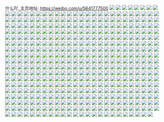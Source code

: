 什么吖_主页地址: https://weibo.com/u/5641777500 
![](https://wx4.sinaimg.cn/mw2000/0069Ok3ily1h8z5cxwek9j31ds0n01kx.jpg) 
![](https://wx4.sinaimg.cn/mw2000/0069Ok3ily1h8z5crx2wyj31ds0n0x0j.jpg) 
![](https://wx4.sinaimg.cn/mw2000/0069Ok3ily1h8yuv1h7jrj3280280b2b.jpg) 
![](https://wx4.sinaimg.cn/mw2000/0069Ok3ily1h83y2ni5r5j30u00u0q7b.jpg) 
![](https://wx4.sinaimg.cn/mw2000/0069Ok3ily1h83y2mzafmj30u00u0tcx.jpg) 
![](https://wx4.sinaimg.cn/mw2000/0069Ok3ily1h82rvoiyw8j31ls2eonpd.jpg) 
![](https://wx4.sinaimg.cn/mw2000/0069Ok3ily1h82rvp1ei3j323u35s1kx.jpg) 
![](https://wx4.sinaimg.cn/mw2000/0069Ok3ily1h82rvq86rqj32c0340b2c.jpg) 
![](https://wx4.sinaimg.cn/mw2000/0069Ok3ily1h82rvt1czej32c0340kjr.jpg) 
![](https://wx4.sinaimg.cn/mw2000/0069Ok3ily1h82rvw7bgyj32c0340u12.jpg) 
![](https://wx4.sinaimg.cn/mw2000/0069Ok3ily1h6zce09ggmj32c0340x6q.jpg) 
![](https://wx4.sinaimg.cn/mw2000/0069Ok3ily1h6zcdy2ij1j32c03407wi.jpg) 
![](https://wx4.sinaimg.cn/mw2000/0069Ok3ily1h6zcds9z36j32c034p4qu.jpg) 
![](https://wx4.sinaimg.cn/mw2000/0069Ok3ily1h6zcdvx9fzj32c0340x6r.jpg) 
![](https://wx4.sinaimg.cn/mw2000/0069Ok3ily1h6zcdcx5h0j32c0340b2a.jpg) 
![](https://wx4.sinaimg.cn/mw2000/0069Ok3ily1h6zcdbgz56j324d2tujwc.jpg) 
![](https://wx4.sinaimg.cn/mw2000/0069Ok3ily1h5kke4j5pkj30dw0dwwf4.jpg) 
![](https://wx4.sinaimg.cn/mw2000/0069Ok3ily1h5gwopbod7j30u0140ade.jpg) 
![](https://wx4.sinaimg.cn/mw2000/0069Ok3ily1h5gwoq69d8j30u014042k.jpg) 
![](https://wx4.sinaimg.cn/mw2000/0069Ok3ily1h5gworl3g3j30u013zk12.jpg) 
![](https://wx4.sinaimg.cn/mw2000/0069Ok3ily1h5gwooqxorj30u0140ajh.jpg) 
![](https://wx4.sinaimg.cn/mw2000/0069Ok3ily1h5fqxq66wkj30u013qn8h.jpg) 
![](https://wx4.sinaimg.cn/mw2000/0069Ok3ily1h5cipfi3wqj33401hvb29.jpg) 
![](https://wx4.sinaimg.cn/mw2000/0069Ok3ily1h5cipftaj0j33401huqoi.jpg) 
![](https://wx4.sinaimg.cn/mw2000/0069Ok3ily1h5cipf0z4lj33401hvki4.jpg) 
![](https://wx4.sinaimg.cn/mw2000/0069Ok3ily1h5cipgfk38j33401hv1kx.jpg) 
![](https://wx4.sinaimg.cn/mw2000/0069Ok3ily1h5bfoacpcmj30sg3r4qt8.jpg) 
![](https://wx4.sinaimg.cn/mw2000/0069Ok3ily1h5bfntczq8j30q935se6b.jpg) 
![](https://wx4.sinaimg.cn/mw2000/0069Ok3ily1h5bfnyqekzj30sg32t7ui.jpg) 
![](https://wx4.sinaimg.cn/mw2000/0069Ok3ily1h5bfowxv9uj30sg35saza.jpg) 
![](https://wx4.sinaimg.cn/mw2000/0069Ok3ily1h5bfoxynrkj30sg35s7wh.jpg) 
![](https://wx4.sinaimg.cn/mw2000/0069Ok3ily1h5bfnn2ragj30sg35sb29.jpg) 
![](https://wx4.sinaimg.cn/mw2000/0069Ok3ily1h5bfoh062wj30sg35s1kx.jpg) 
![](https://wx4.sinaimg.cn/mw2000/0069Ok3ily1h5bfsn2f4oj30n01dsq4k.jpg) 
![](https://wx4.sinaimg.cn/mw2000/0069Ok3ily1h5bfw5kj6fj30n01dsmyp.jpg) 
![](https://wx4.sinaimg.cn/mw2000/0069Ok3ily1h55kwjep3mj31sc2ds7wi.jpg) 
![](https://wx4.sinaimg.cn/mw2000/0069Ok3ily1h55kwg1lfej31sc2ds7wi.jpg) 
![](https://wx4.sinaimg.cn/mw2000/0069Ok3ily1h55kwhvpx4j31sc2ds4qq.jpg) 
![](https://wx4.sinaimg.cn/mw2000/0069Ok3ily1h4tx8e007xj30u014047p.jpg) 
![](https://wx4.sinaimg.cn/mw2000/0069Ok3ily1h4tx8edf9uj30u0140aid.jpg) 
![](https://wx4.sinaimg.cn/mw2000/0069Ok3ily1h4lcamcgmaj31o0281kjl.jpg) 
![](https://wx4.sinaimg.cn/mw2000/0069Ok3ily1h4h5c1vo0mj31400u04e1.jpg) 
![](https://wx4.sinaimg.cn/mw2000/0069Ok3ily1h4h5c28kq3j31400u0jwh.jpg) 
![](https://wx4.sinaimg.cn/mw2000/0069Ok3ily1h4dth3gq6vj316o1kw4qp.jpg) 
![](https://wx4.sinaimg.cn/mw2000/0069Ok3ily1h3xlojwzpnj31jv22iqv5.jpg) 
![](https://wx4.sinaimg.cn/mw2000/0069Ok3ily1h3xlols9y8j31o0280kjl.jpg) 
![](https://wx4.sinaimg.cn/mw2000/0069Ok3ily1h3xlon5yjrj31o0280hdt.jpg) 
![](https://wx4.sinaimg.cn/mw2000/0069Ok3ily1h3oa9atrjpj3340340b2a.jpg) 
![](https://wx4.sinaimg.cn/mw2000/0069Ok3ily1h3jppror0bj30zb0qhqh7.jpg) 
![](https://wx4.sinaimg.cn/mw2000/0069Ok3ily1h3jppov566j327d1njhdt.jpg) 
![](https://wx4.sinaimg.cn/mw2000/0069Ok3ily1h3jppshpjrj318w0u0aqw.jpg) 
![](https://wx4.sinaimg.cn/mw2000/0069Ok3ily1h3jptpg8twj31o02801ky.jpg) 
![](https://wx4.sinaimg.cn/mw2000/0069Ok3ily1h3jpppkrhoj30u013z7ks.jpg) 
![](https://wx4.sinaimg.cn/mw2000/0069Ok3ily1h3jppr202uj30xn18v1bf.jpg) 
![](https://wx4.sinaimg.cn/mw2000/0069Ok3ily1h3jppsu6q4j30u00u0agf.jpg) 
![](https://wx4.sinaimg.cn/mw2000/0069Ok3ily1h3jpptj666j31ss1clkis.jpg) 
![](https://wx4.sinaimg.cn/mw2000/0069Ok3ily1h3h2lnthz1j316o1kwnge.jpg) 
![](https://wx4.sinaimg.cn/mw2000/0069Ok3ily1h3h2lmpu3aj31o02807wh.jpg) 
![](https://wx4.sinaimg.cn/mw2000/0069Ok3ily1h3evfujvyoj32mc1yq4qq.jpg) 
![](https://wx4.sinaimg.cn/mw2000/0069Ok3ily1h3e2ol9keyj30sg1n9nod.jpg) 
![](https://wx4.sinaimg.cn/mw2000/0069Ok3ily1h3evfoduxtj32c03401kz.jpg) 
![](https://wx4.sinaimg.cn/mw2000/0069Ok3ily1h3e2okf0fij30sg23ub29.jpg) 
![](https://wx4.sinaimg.cn/mw2000/0069Ok3ily1h3evfm1vsuj32dc35shdu.jpg) 
![](https://wx4.sinaimg.cn/mw2000/0069Ok3ily1h3evft2dduj32a431hqv7.jpg) 
![](https://wx4.sinaimg.cn/mw2000/0069Ok3ily1h3evfp8y6ij329h1p3b2a.jpg) 
![](https://wx4.sinaimg.cn/mw2000/0069Ok3ily1h3ct4hpq6tj31sg2dsx6p.jpg) 
![](https://wx4.sinaimg.cn/mw2000/0069Ok3ily1h3ct4f80n2j31sg2ds7wi.jpg) 
![](https://wx4.sinaimg.cn/mw2000/0069Ok3ily1h3ct4ijnxgj32ds1sghdt.jpg) 
![](https://wx4.sinaimg.cn/mw2000/0069Ok3ily1h2xsposl2hj30mz0uowow.jpg) 
![](https://wx4.sinaimg.cn/mw2000/0069Ok3ily1h2szykfmdsj32c02c0x6q.jpg) 
![](https://wx4.sinaimg.cn/mw2000/0069Ok3ily1h2kueo3lz8j31ev1ev7wh.jpg) 
![](https://wx4.sinaimg.cn/mw2000/0069Ok3ily1h2kuej1xd5j327h27h7wj.jpg) 
![](https://wx4.sinaimg.cn/mw2000/0069Ok3ily1h2kuem5gknj32801o0kjl.jpg) 
![](https://wx4.sinaimg.cn/mw2000/0069Ok3ily1h2in4pjg2rj30n00fs40v.jpg) 
![](https://wx4.sinaimg.cn/mw2000/0069Ok3ily1h29entjo2vj32c02c0hdu.jpg) 
![](https://wx4.sinaimg.cn/mw2000/0069Ok3ily1h29enz5lm8j32c02c0hdu.jpg) 
![](https://wx4.sinaimg.cn/mw2000/0069Ok3ily1h29endnn0lj32c02c0x6p.jpg) 
![](https://wx4.sinaimg.cn/mw2000/0069Ok3ily1h29enh08phj32c02c0e82.jpg) 
![](https://wx4.sinaimg.cn/mw2000/0069Ok3ily1h29enjyjgzj31qz2bze81.jpg) 
![](https://wx4.sinaimg.cn/mw2000/0069Ok3ily1h29enmdo6nj321c21cu0x.jpg) 
![](https://wx4.sinaimg.cn/mw2000/0069Ok3ily1h29enau9e6j31p229fu0x.jpg) 
![](https://wx4.sinaimg.cn/mw2000/0069Ok3ily1h29eo2qcy7j32c02c0u0y.jpg) 
![](https://wx4.sinaimg.cn/mw2000/0069Ok3ily1h29eo68nylj31z51z5x6q.jpg) 
![](https://wx4.sinaimg.cn/mw2000/0069Ok3ily1h29eo8bhacj31r02bze81.jpg) 
![](https://wx4.sinaimg.cn/mw2000/0069Ok3ily1h29eoeyd71j30u00u07aj.jpg) 
![](https://wx4.sinaimg.cn/mw2000/0069Ok3ily1h23hrmke7dj30u061a1kc.jpg) 
![](https://wx4.sinaimg.cn/mw2000/0069Ok3ily1h23hho3avsj321c1j0kjl.jpg) 
![](https://wx4.sinaimg.cn/mw2000/0069Ok3ily1h23hhs0snxj31o01o07wh.jpg) 
![](https://wx4.sinaimg.cn/mw2000/0069Ok3ily1h23hhlolhaj318t0lxdsz.jpg) 
![](https://wx4.sinaimg.cn/mw2000/0069Ok3ily1h23hk4h6z8j30fa0mxq5i.jpg) 
![](https://wx4.sinaimg.cn/mw2000/0069Ok3ily1h23hqkueduj324f24fkjl.jpg) 
![](https://wx4.sinaimg.cn/mw2000/0069Ok3ily1h23hhub1sdj30u00u0gwy.jpg) 
![](https://wx4.sinaimg.cn/mw2000/0069Ok3ily1h1z4kftmolj32c02c0x6q.jpg) 
![](https://wx4.sinaimg.cn/mw2000/0069Ok3ily1h1w76gmbduj32c03461l1.jpg) 
![](https://wx4.sinaimg.cn/mw2000/0069Ok3ily1h1w76mk5qpj32c0346hdw.jpg) 
![](https://wx4.sinaimg.cn/mw2000/0069Ok3ily1h1w76vrpd9j32c03464qt.jpg) 
![](https://wx4.sinaimg.cn/mw2000/0069Ok3ily1h1w7792imej322j2rdu11.jpg) 
![](https://wx4.sinaimg.cn/mw2000/0069Ok3ily1h1w771d33sj30zk0zk15m.jpg) 
![](https://wx4.sinaimg.cn/mw2000/0069Ok3ily1h1w77jf0h4j32c1340qvb.jpg) 
![](https://wx4.sinaimg.cn/mw2000/0069Ok3ily1h1w770n8f3j325x2vxkjm.jpg) 
![](https://wx4.sinaimg.cn/mw2000/0069Ok3ily1h1t7mgdk8wj30n00gjwfp.jpg) 
![](https://wx4.sinaimg.cn/mw2000/0069Ok3ily1h1fj4wjlg5j32c0341b2b.jpg) 
![](https://wx4.sinaimg.cn/mw2000/0069Ok3ily1h1fj52bij2j32c03417wj.jpg) 
![](https://wx4.sinaimg.cn/mw2000/0069Ok3ily1h0vmqzu7rkj32c0340qv7.jpg) 
![](https://wx4.sinaimg.cn/mw2000/0069Ok3ily1h0vmqpophmj32c0340npd.jpg) 
![](https://wx4.sinaimg.cn/mw2000/0069Ok3ily1h0tiiyi3g2j31o0280qv5.jpg) 
![](https://wx4.sinaimg.cn/mw2000/0069Ok3ily1h0tiiwpbroj31o0280npd.jpg) 
![](https://wx4.sinaimg.cn/mw2000/0069Ok3ily1h0r0wb9j5rj31o02804qq.jpg) 
![](https://wx4.sinaimg.cn/mw2000/0069Ok3ily1h0r0we1sn4j31o02804qp.jpg) 
![](https://wx4.sinaimg.cn/mw2000/0069Ok3ily1h0r0wcr1z1j32c03404qr.jpg) 
![](https://wx4.sinaimg.cn/mw2000/0069Ok3ily1gzu74az7n1j32c03401ky.jpg) 
![](https://wx4.sinaimg.cn/mw2000/0069Ok3ily1gzu744jejsj31o0280hdt.jpg) 
![](https://wx4.sinaimg.cn/mw2000/0069Ok3ily1gzu73zyjwlj32c03401ky.jpg) 
![](https://wx4.sinaimg.cn/mw2000/0069Ok3ily1gzu7485rbnj32c0340u0y.jpg) 
![](https://wx4.sinaimg.cn/mw2000/0069Ok3ily1gzu74gcyjvj32c0340kjo.jpg) 
![](https://wx4.sinaimg.cn/mw2000/0069Ok3ily1gzu745qsgsj32bz2bzb2a.jpg) 
![](https://wx4.sinaimg.cn/mw2000/0069Ok3ily1gzu749j776j32c03407wi.jpg) 
![](https://wx4.sinaimg.cn/mw2000/0069Ok3ily1gzoywsfb00j30u0140n2p.jpg) 
![](https://wx4.sinaimg.cn/mw2000/0069Ok3ily1gz8nw3wrkoj32c032knpf.jpg) 
![](https://wx4.sinaimg.cn/mw2000/0069Ok3ily1gyx630je0uj31o02804qp.jpg) 
![](https://wx4.sinaimg.cn/mw2000/0069Ok3ily1gyx6318sgvj31o02804qp.jpg) 
![](https://wx4.sinaimg.cn/mw2000/0069Ok3ily1gysjhjx0t4j30sg3y8e83.jpg) 
![](https://wx4.sinaimg.cn/mw2000/0069Ok3ily1gysjhn4uyzj30sg3y8u0y.jpg) 
![](https://wx4.sinaimg.cn/mw2000/0069Ok3ily1gysjhglaz4j30sg4qonpe.jpg) 
![](https://wx4.sinaimg.cn/mw2000/0069Ok3ily1gysjhptyxyj30sg3y8kjm.jpg) 
![](https://wx4.sinaimg.cn/mw2000/0069Ok3ily1gymvt8qhx6j30lc0sgk4t.jpg) 
![](https://wx4.sinaimg.cn/mw2000/0069Ok3ily1gyjcbultuyj30sg1kwtrx.jpg) 
![](https://wx4.sinaimg.cn/mw2000/0069Ok3ily1gyjcc38wfzj30sg2wanpd.jpg) 
![](https://wx4.sinaimg.cn/mw2000/0069Ok3ily1gyjcc1gtuwj30sg2dckjl.jpg) 
![](https://wx4.sinaimg.cn/mw2000/0069Ok3ily1gyjcc481amj317l1m2kjl.jpg) 
![](https://wx4.sinaimg.cn/mw2000/0069Ok3ily1gyjclm74svj30sg2dchdt.jpg) 
![](https://wx4.sinaimg.cn/mw2000/0069Ok3ily1gyjclkp894j30sg3hm4qq.jpg) 
![](https://wx4.sinaimg.cn/mw2000/0069Ok3igy1h17gr0ralej30sg2dctxv.jpg) 
![](https://wx4.sinaimg.cn/mw2000/0069Ok3igy1h17gqzyayuj30sg260nga.jpg) 
![](https://wx4.sinaimg.cn/mw2000/0069Ok3ily1gy3s65z4gsj30u00u00xd.jpg) 
![](https://wx4.sinaimg.cn/mw2000/0069Ok3igy1gy0nget2jzj30sg1dsqr3.jpg) 
![](https://wx4.sinaimg.cn/mw2000/0069Ok3igy1gxo4cii3naj32c02c0kjn.jpg) 
![](https://wx4.sinaimg.cn/mw2000/0069Ok3igy1gxo4d6ss1cj32c02c0hdw.jpg) 
![](https://wx4.sinaimg.cn/mw2000/0069Ok3igy1gxo4dc3ll7j32c02c0kjp.jpg) 
![](https://wx4.sinaimg.cn/mw2000/0069Ok3igy1gxo4q2oklkj32c02c04qr.jpg) 
![](https://wx4.sinaimg.cn/mw2000/0069Ok3igy1gxkccwd9uxj30kb0pxq59.jpg) 
![](https://wx4.sinaimg.cn/mw2000/0069Ok3igy1gxi22ug4dzj31400u044y.jpg) 
![](https://wx4.sinaimg.cn/mw2000/0069Ok3igy1gx7uvt7j7hj31o0280kjm.jpg) 
![](https://wx4.sinaimg.cn/mw2000/0069Ok3igy1gx5k732q6pj30u01407ld.jpg) 
![](https://wx4.sinaimg.cn/mw2000/0069Ok3igy1gx5k77qw0hj30u0140tle.jpg) 
![](https://wx4.sinaimg.cn/mw2000/0069Ok3igy1gx5k73o0zzj30u00u0ane.jpg) 
![](https://wx4.sinaimg.cn/mw2000/0069Ok3igy1gx5k74ou8uj31400u0tps.jpg) 
![](https://wx4.sinaimg.cn/mw2000/0069Ok3igy1gwsj5sstrwj30sg1kvttb.jpg) 
![](https://wx4.sinaimg.cn/mw2000/0069Ok3igy1gwsj5tiefpj30sg16o7f4.jpg) 
![](https://wx4.sinaimg.cn/mw2000/0069Ok3igy1gwsj5pzbs0j30sg35s1kx.jpg) 
![](https://wx4.sinaimg.cn/mw2000/0069Ok3igy1gwsj5v8qmgj30u0140k1f.jpg) 
![](https://wx4.sinaimg.cn/mw2000/0069Ok3igy1gwsj5wr8a5j30sg16nnio.jpg) 
![](https://wx4.sinaimg.cn/mw2000/0069Ok3igy1gwsjkp3721j30sg2dcx6i.jpg) 
![](https://wx4.sinaimg.cn/mw2000/0069Ok3igy1gwsjwa9ij9j30sg2dcwzo.jpg) 
![](https://wx4.sinaimg.cn/mw2000/0069Ok3igy1gwsj5rjelhj30sg1kw4da.jpg) 
![](https://wx4.sinaimg.cn/mw2000/0069Ok3igy1gwdy7yuxyzj30u00u048q.jpg) 
![](https://wx4.sinaimg.cn/mw2000/0069Ok3igy1gw21ephgmtj30u014010u.jpg) 
![](https://wx4.sinaimg.cn/mw2000/0069Ok3igy1gw21erxq5sj30u014013j.jpg) 
![](https://wx4.sinaimg.cn/mw2000/0069Ok3igy1gw21er1v79j30u01407f3.jpg) 
![](https://wx4.sinaimg.cn/mw2000/0069Ok3igy1gw21eqato4j30u0140k23.jpg) 
![](https://wx4.sinaimg.cn/mw2000/0069Ok3igy1gw21espr4cj30u00u0k1o.jpg) 
![](https://wx4.sinaimg.cn/mw2000/0069Ok3igy1gw21ethyzzj30u0140jzs.jpg) 
![](https://wx4.sinaimg.cn/mw2000/0069Ok3igy1gw21eu3k06j30u0140jyb.jpg) 
![](https://wx4.sinaimg.cn/mw2000/0069Ok3igy1gw21ev918nj30u0140gte.jpg) 
![](https://wx4.sinaimg.cn/mw2000/0069Ok3igy1gw21ew16x0j30u0140qdw.jpg) 
![](https://wx4.sinaimg.cn/mw2000/0069Ok3igy1gvzxsjodtcj31400u0153.jpg) 
![](https://wx4.sinaimg.cn/mw2000/0069Ok3igy1gvzxsl6lodj30u0140gux.jpg) 
![](https://wx4.sinaimg.cn/mw2000/0069Ok3igy1gvzxtemiztj31400u07hg.jpg) 
![](https://wx4.sinaimg.cn/mw2000/0069Ok3igy1gvzxtioqhwj31380u0ajn.jpg) 
![](https://wx4.sinaimg.cn/mw2000/0069Ok3igy1gvzxtgckmtj31400u0nb8.jpg) 
![](https://wx4.sinaimg.cn/mw2000/0069Ok3igy1gvzxsizecrj31400u049j.jpg) 
![](https://wx4.sinaimg.cn/mw2000/0069Ok3igy1gvzxthvge4j313e0u047q.jpg) 
![](https://wx4.sinaimg.cn/mw2000/0069Ok3igy1gvzxskgfuzj31400u0wn1.jpg) 
![](https://wx4.sinaimg.cn/mw2000/0069Ok3igy1gvzxth11yej30u0140wkj.jpg) 
![](https://wx4.sinaimg.cn/mw2000/0069Ok3igy1gvzxsna7qjj31400u013w.jpg) 
![](https://wx4.sinaimg.cn/mw2000/0069Ok3igy1gvzxtfencij30u00u0136.jpg) 
![](https://wx4.sinaimg.cn/mw2000/0069Ok3igy1gvbkxmcxhrj60u01haakg02.jpg) 
![](https://wx4.sinaimg.cn/mw2000/0069Ok3igy1gvbkxmtuk4j60u0140do402.jpg) 
![](https://wx4.sinaimg.cn/mw2000/0069Ok3igy1gv5rhwjftgj60n01dsh0f02.jpg) 
![](https://wx4.sinaimg.cn/mw2000/0069Ok3igy1gv5rhtkt87j60n01dsgvx02.jpg) 
![](https://wx4.sinaimg.cn/mw2000/0069Ok3igy1gv3ds9mm2aj60u0140tpc02.jpg) 
![](https://wx4.sinaimg.cn/mw2000/0069Ok3igy1gv3dw6szd6j60u0140wm002.jpg) 
![](https://wx4.sinaimg.cn/mw2000/0069Ok3igy1gv010h7vvgj63402c0kjm02.jpg) 
![](https://wx4.sinaimg.cn/mw2000/0069Ok3igy1gv010j8svsj63402c0b2a02.jpg) 
![](https://wx4.sinaimg.cn/mw2000/0069Ok3igy1gv010kvaqrj63402c0x6p02.jpg) 
![](https://wx4.sinaimg.cn/mw2000/0069Ok3igy1guonp84qycj60u0140wog02.jpg) 
![](https://wx4.sinaimg.cn/mw2000/0069Ok3igy1guonpae0w5j60u0140h1b02.jpg) 
![](https://wx4.sinaimg.cn/mw2000/0069Ok3igy1guk20kybfoj62c03401l102.jpg) 
![](https://wx4.sinaimg.cn/mw2000/0069Ok3igy1guk20pedgbj62801o01ky02.jpg) 
![](https://wx4.sinaimg.cn/mw2000/0069Ok3igy1guk20yyf5oj63402c0x6r02.jpg) 
![](https://wx4.sinaimg.cn/mw2000/0069Ok3igy1guk22cl0dcj60sg2dckjl02.jpg) 
![](https://wx4.sinaimg.cn/mw2000/0069Ok3igy1guk223r7woj63402c0b2e02.jpg) 
![](https://wx4.sinaimg.cn/mw2000/0069Ok3igy1guk211vzu7j60sg1mo1kx02.jpg) 
![](https://wx4.sinaimg.cn/mw2000/0069Ok3igy1guk20a1wmbj62ch340e8402.jpg) 
![](https://wx4.sinaimg.cn/mw2000/0069Ok3igy1guk21bco2vj63402c0npf02.jpg) 
![](https://wx4.sinaimg.cn/mw2000/0069Ok3igy1guk21qnzdbj62dt35skjo02.jpg) 
![](https://wx4.sinaimg.cn/mw2000/0069Ok3igy1guk21hzsr4j61oc280qv602.jpg) 
![](https://wx4.sinaimg.cn/mw2000/0069Ok3igy1guk22l8uhqj60rv35sb2902.jpg) 
![](https://wx4.sinaimg.cn/mw2000/0069Ok3igy1gu5txnbbmdj62691qm7wh02.jpg) 
![](https://wx4.sinaimg.cn/mw2000/0069Ok3igy1gu3roxga7zj60sg35s1ky02.jpg) 
![](https://wx4.sinaimg.cn/mw2000/0069Ok3igy1gu0xh4f4soj61ia20ab2902.jpg) 
![](https://wx4.sinaimg.cn/mw2000/0069Ok3igy1gty1sxyugsj61o01o01kx02.jpg) 
![](https://wx4.sinaimg.cn/mw2000/0069Ok3igy1gty1szaolxj61o01o01kx02.jpg) 
![](https://wx4.sinaimg.cn/mw2000/0069Ok3igy1gty1t01ckuj61o01o07wh02.jpg) 
![](https://wx4.sinaimg.cn/mw2000/0069Ok3igy1gty1t17kzvj62c02c0npd02.jpg) 
![](https://wx4.sinaimg.cn/mw2000/0069Ok3igy1gtwx353e0vj61o0280nm602.jpg) 
![](https://wx4.sinaimg.cn/mw2000/0069Ok3igy1gtwwr4sztej625p244u0x02.jpg) 
![](https://wx4.sinaimg.cn/mw2000/0069Ok3igy1gtwwwrvg1cj60sg1kwhdt02.jpg) 
![](https://wx4.sinaimg.cn/mw2000/0069Ok3igy1gtwwrk1ckuj62bz2bzx6q02.jpg) 
![](https://wx4.sinaimg.cn/mw2000/0069Ok3igy1gtwwu2tegsj62bz2c0b2a02.jpg) 
![](https://wx4.sinaimg.cn/mw2000/0069Ok3igy1gtwwwpzp9oj62c02c01l002.jpg) 
![](https://wx4.sinaimg.cn/mw2000/0069Ok3igy1gtwwrftuw3j62c02c04qr02.jpg) 
![](https://wx4.sinaimg.cn/mw2000/0069Ok3igy1gtwwqwtzobj62c02c0kjn02.jpg) 
![](https://wx4.sinaimg.cn/mw2000/0069Ok3igy1gtwwyjrupbj60sg2dc4qp02.jpg) 
![](https://wx4.sinaimg.cn/mw2000/0069Ok3igy1gtwwz1pnyxj60sg1kx7qv02.jpg) 
![](https://wx4.sinaimg.cn/mw2000/0069Ok3igy1gtwwzqk6vsj60sg1kwe8102.jpg) 
![](https://wx4.sinaimg.cn/mw2000/0069Ok3igy1gtwwybibqnj60sg1kw4qp02.jpg) 
![](https://wx4.sinaimg.cn/mw2000/0069Ok3igy1gtr93f3g8jj62801o07wh02.jpg) 
![](https://wx4.sinaimg.cn/mw2000/0069Ok3igy1gtr936cifjj62801o0e8102.jpg) 
![](https://wx4.sinaimg.cn/mw2000/0069Ok3igy1gtr93i9358j62801o0npd02.jpg) 
![](https://wx4.sinaimg.cn/mw2000/0069Ok3igy1gtr93o2om7j62c02c04qq02.jpg) 
![](https://wx4.sinaimg.cn/mw2000/0069Ok3igy1gtr93dk6ygj63402c01l102.jpg) 
![](https://wx4.sinaimg.cn/mw2000/0069Ok3igy1gtr93q3rrmj62c02c0e8202.jpg) 
![](https://wx4.sinaimg.cn/mw2000/0069Ok3igy1gtr956nhvgj62c02c04qp02.jpg) 
![](https://wx4.sinaimg.cn/mw2000/0069Ok3igy1gtr9ccx9goj60o00w0wo102.jpg) 
![](https://wx4.sinaimg.cn/mw2000/0069Ok3igy1gtr9fqp9rkj60gw0gw76a02.jpg) 
![](https://wx4.sinaimg.cn/mw2000/0069Ok3igy1gtont4bn6kj60u00u0wk802.jpg) 
![](https://wx4.sinaimg.cn/mw2000/0069Ok3igy1gtiwvgik7hj62801o0qv602.jpg) 
![](https://wx4.sinaimg.cn/mw2000/0069Ok3igy1gtiwvirxvkj63402c0npf02.jpg) 
![](https://wx4.sinaimg.cn/mw2000/0069Ok3igy1gtixta79n2j62631mknpd02.jpg) 
![](https://wx4.sinaimg.cn/mw2000/0069Ok3igy1gtf9ha29nej629829aqv902.jpg) 
![](https://wx4.sinaimg.cn/mw2000/0069Ok3igy1gtf9hhp8vsj62by2c0e8502.jpg) 
![](https://wx4.sinaimg.cn/mw2000/0069Ok3igy1gtfax2yfp0j62dc35shdu02.jpg) 
![](https://wx4.sinaimg.cn/mw2000/0069Ok3igy1gtfc9zeylwj62ds1scnpe02.jpg) 
![](https://wx4.sinaimg.cn/mw2000/0069Ok3igy1gtf9w813b0j61o02804qp02.jpg) 
![](https://wx4.sinaimg.cn/mw2000/0069Ok3igy1gtfca5w94tj62bx2c0b2c02.jpg) 
![](https://wx4.sinaimg.cn/mw2000/0069Ok3igy1gtf9hk2w0zj62c02c01kz02.jpg) 
![](https://wx4.sinaimg.cn/mw2000/0069Ok3igy1gtf9hp8hw7j61lb24e4qs02.jpg) 
![](https://wx4.sinaimg.cn/mw2000/0069Ok3igy1gtfc9upacdj62c033y1kz02.jpg) 
![](https://wx4.sinaimg.cn/mw2000/0069Ok3igy1gtf9ijmebyj62c02c0b2902.jpg) 
![](https://wx4.sinaimg.cn/mw2000/0069Ok3igy1gtf9zx112sj62dc35s4qw02.jpg) 
![](https://wx4.sinaimg.cn/mw2000/0069Ok3igy1gtfc9xhoanj62c02c21l002.jpg) 
![](https://wx4.sinaimg.cn/mw2000/0069Ok3igy1gstnjvqw6vj30n00yh7dn.jpg) 
![](https://wx4.sinaimg.cn/mw2000/0069Ok3igy1gstnjx0y9ej30n00yhti8.jpg) 
![](https://wx4.sinaimg.cn/mw2000/0069Ok3igy1gsl9hv6l31j32c0340x6v.jpg) 
![](https://wx4.sinaimg.cn/mw2000/0069Ok3igy1gsl9hg3aqcj31us2h2qv8.jpg) 
![](https://wx4.sinaimg.cn/mw2000/0069Ok3igy1gsl9hntxjgj32c0340u13.jpg) 
![](https://wx4.sinaimg.cn/mw2000/0069Ok3igy1gsldvafeggj32c033zu12.jpg) 
![](https://wx4.sinaimg.cn/mw2000/0069Ok3igy1gsldvktt9zj32c03401l4.jpg) 
![](https://wx4.sinaimg.cn/mw2000/0069Ok3igy1gse8rd79whj32dc35su12.jpg) 
![](https://wx4.sinaimg.cn/mw2000/0069Ok3igy1gse8h9txfuj31sc2dse87.jpg) 
![](https://wx4.sinaimg.cn/mw2000/0069Ok3igy1gsc5wheiy0j31o0280hdx.jpg) 
![](https://wx4.sinaimg.cn/mw2000/0069Ok3igy1gsc5wez350j31o0280hdx.jpg) 
![](https://wx4.sinaimg.cn/mw2000/0069Ok3ily1gs8p5py2u4j32c033zqvb.jpg) 
![](https://wx4.sinaimg.cn/mw2000/0069Ok3ily1gs8pp7punij30sg16oqv5.jpg) 
![](https://wx4.sinaimg.cn/mw2000/0069Ok3ily1gs8p5jesa7j32c033zb2f.jpg) 
![](https://wx4.sinaimg.cn/mw2000/0069Ok3ily1gs8p6ir08mj32c02c07wq.jpg) 
![](https://wx4.sinaimg.cn/mw2000/0069Ok3ily1gs8p6evgtxj33402c0he5.jpg) 
![](https://wx4.sinaimg.cn/mw2000/0069Ok3ily1gs8q25g6vnj31s035s1l4.jpg) 
![](https://wx4.sinaimg.cn/mw2000/0069Ok3ily1gs8p5ughcpj30sg1kwu0y.jpg) 
![](https://wx4.sinaimg.cn/mw2000/0069Ok3ily1gs8pp68aydj33402c07wt.jpg) 
![](https://wx4.sinaimg.cn/mw2000/0069Ok3ily1gs8p60qtzuj61nt1nvqva02.jpg) 
![](https://wx4.sinaimg.cn/mw2000/0069Ok3ily1gs7fbxg8isj32c02c019o.jpg) 
![](https://wx4.sinaimg.cn/mw2000/0069Ok3ily1gs7fd71u45j62c02c0u1202.jpg) 
![](https://wx4.sinaimg.cn/mw2000/0069Ok3ily1gs30nxev7jj322k2rf7wo.jpg) 
![](https://wx4.sinaimg.cn/mw2000/0069Ok3ily1gs30ny4r2mj312l1fgqv5.jpg) 
![](https://wx4.sinaimg.cn/mw2000/0069Ok3ily1gs1q9x9h6nj31jb1jb1l0.jpg) 
![](https://wx4.sinaimg.cn/mw2000/0069Ok3ily1grydbqotsrj61o0280b2d02.jpg) 
![](https://wx4.sinaimg.cn/mw2000/0069Ok3ily1grydbtkl8aj31o0280e85.jpg) 
![](https://wx4.sinaimg.cn/mw2000/0069Ok3ily1grx9smdf29j31400u0afa.jpg) 
![](https://wx4.sinaimg.cn/mw2000/0069Ok3ily1grx9skis1ij61400u0n1v02.jpg) 
![](https://wx4.sinaimg.cn/mw2000/0069Ok3ily1grtnzop9wqj31400u0akq.jpg) 
![](https://wx4.sinaimg.cn/mw2000/0069Ok3igy1grlmzbf18ej31400u0qe5.jpg) 
![](https://wx4.sinaimg.cn/mw2000/0069Ok3igy1grlmzc33szj31400u0ak1.jpg) 
![](https://wx4.sinaimg.cn/mw2000/0069Ok3igy1grlmzan9cnj31400u014y.jpg) 
![](https://wx4.sinaimg.cn/mw2000/0069Ok3igy1grlmz750amj31400u0alt.jpg) 
![](https://wx4.sinaimg.cn/mw2000/0069Ok3igy1grln0c1mcfj30u00u0n37.jpg) 
![](https://wx4.sinaimg.cn/mw2000/0069Ok3igy1grlmzcrwdij313z0u0dmu.jpg) 
![](https://wx4.sinaimg.cn/mw2000/0069Ok3igy1grlmzeacktj313z0u0tfv.jpg) 
![](https://wx4.sinaimg.cn/mw2000/0069Ok3igy1grlmzdanc4j30u00u07al.jpg) 
![](https://wx4.sinaimg.cn/mw2000/0069Ok3igy1grlmzdtyprj60u00u00zc02.jpg) 
![](https://wx4.sinaimg.cn/mw2000/0069Ok3igy1grkq28kftzj313u0tub29.jpg) 
![](https://wx4.sinaimg.cn/mw2000/0069Ok3igy1gri3f98ictj32tc23ze85.jpg) 
![](https://wx4.sinaimg.cn/mw2000/0069Ok3igy1gri3euxib4j32tc2407wn.jpg) 
![](https://wx4.sinaimg.cn/mw2000/0069Ok3igy1grfpub22gnj31x21x2e84.jpg) 
![](https://wx4.sinaimg.cn/mw2000/0069Ok3igy1grfpu6735rj32c02c0x6u.jpg) 
![](https://wx4.sinaimg.cn/mw2000/0069Ok3igy1gr8wml0fovj30jw19641m.jpg) 
![](https://wx4.sinaimg.cn/mw2000/0069Ok3igy1gr8wmleoiij30k2197n1b.jpg) 
![](https://wx4.sinaimg.cn/mw2000/0069Ok3igy1gr7pn8ymbsj32252qve87.jpg) 
![](https://wx4.sinaimg.cn/mw2000/0069Ok3igy1gr67mbkgh0j62c03401ky02.jpg) 
![](https://wx4.sinaimg.cn/mw2000/0069Ok3igy1gr67m4q357j32c03401ky.jpg) 
![](https://wx4.sinaimg.cn/mw2000/0069Ok3igy1gr67m9lqckj62c0340b2a02.jpg) 
![](https://wx4.sinaimg.cn/mw2000/0069Ok3igy1gr67m6k6xtj32c03407wi.jpg) 
![](https://wx4.sinaimg.cn/mw2000/0069Ok3igy1gr2o3mgy2wj63402c0qv502.jpg) 
![](https://wx4.sinaimg.cn/mw2000/0069Ok3igy1gqxfijkwu5j32dc35she5.jpg) 
![](https://wx4.sinaimg.cn/mw2000/0069Ok3igy1gqxfiugqk2j33402c14qz.jpg) 
![](https://wx4.sinaimg.cn/mw2000/0069Ok3igy1gqxfj17irfj32c0343he1.jpg) 
![](https://wx4.sinaimg.cn/mw2000/0069Ok3igy1gqxfj3nc84j30sg17xhdu.jpg) 
![](https://wx4.sinaimg.cn/mw2000/0069Ok3igy1gqxfj69bckj30sg1kvu0y.jpg) 
![](https://wx4.sinaimg.cn/mw2000/0069Ok3igy1gqxfj96c9fj31z41bg1ky.jpg) 
![](https://wx4.sinaimg.cn/mw2000/0069Ok3igy1gqxfjn9eifj3340340x77.jpg) 
![](https://wx4.sinaimg.cn/mw2000/0069Ok3igy1gqxfjvehutj323u35sx6y.jpg) 
![](https://wx4.sinaimg.cn/mw2000/0069Ok3igy1gqxfk4161bj323u35sqvf.jpg) 
![](https://wx4.sinaimg.cn/mw2000/0069Ok3igy1gqxfkdpjd8j335s23ue8d.jpg) 
![](https://wx4.sinaimg.cn/mw2000/0069Ok3igy1gqxfkn31gxj656o3gg1la02.jpg) 
![](https://wx4.sinaimg.cn/mw2000/0069Ok3igy1gqvqshwx3ij331o23shdt.jpg) 
![](https://wx4.sinaimg.cn/mw2000/0069Ok3igy1gqvqsjenarj33341w8e81.jpg) 
![](https://wx4.sinaimg.cn/mw2000/0069Ok3igy1gqvqskvcwxj333420ce81.jpg) 
![](https://wx4.sinaimg.cn/mw2000/0069Ok3igy1gqvqsm46gbj332s1yob29.jpg) 
![](https://wx4.sinaimg.cn/mw2000/0069Ok3igy1gqvqsmst8dj31tm0wtqly.jpg) 
![](https://wx4.sinaimg.cn/mw2000/0069Ok3igy1gqvqsnt5lbj322o340b29.jpg) 
![](https://wx4.sinaimg.cn/mw2000/0069Ok3igy1gqvqssaqc9j335s1s0x6t.jpg) 
![](https://wx4.sinaimg.cn/mw2000/0069Ok3igy1gqvqsvayjfj37ps4c9kjo.jpg) 
![](https://wx4.sinaimg.cn/mw2000/0069Ok3igy1gqvqsz8fnhj37ps4c9npg.jpg) 
![](https://wx4.sinaimg.cn/mw2000/0069Ok3igy1gqvqsfnj1ij37ps4c9qv8.jpg) 
![](https://wx4.sinaimg.cn/mw2000/0069Ok3igy1gqvqt1c75nj30u00ue42u.jpg) 
![](https://wx4.sinaimg.cn/mw2000/0069Ok3igy1gqt7a96cn8j31ds0n0n2b.jpg) 
![](https://wx4.sinaimg.cn/mw2000/0069Ok3igy1gqt7a8u5ocj31ds0n0wki.jpg) 
![](https://wx4.sinaimg.cn/mw2000/0069Ok3igy1gqt7a9k3etj31ds0n0wkt.jpg) 
![](https://wx4.sinaimg.cn/mw2000/0069Ok3igy1gqnt9xdrxhj31o0280u0z.jpg) 
![](https://wx4.sinaimg.cn/mw2000/0069Ok3igy1gqnt9zxkv4j31o02804qs.jpg) 
![](https://wx4.sinaimg.cn/mw2000/0069Ok3igy1gqkgsezok9j32c0340u12.jpg) 
![](https://wx4.sinaimg.cn/mw2000/0069Ok3igy1gqkeqgesdpj30c00g0jzw.jpg) 
![](https://wx4.sinaimg.cn/mw2000/0069Ok3igy1gqkdzaodvvj32c0340qv8.jpg) 
![](https://wx4.sinaimg.cn/mw2000/0069Ok3igy1gqkfyumyyej31r02c0u11.jpg) 
![](https://wx4.sinaimg.cn/mw2000/0069Ok3igy1gqloz27go9j335s2dcnpn.jpg) 
![](https://wx4.sinaimg.cn/mw2000/0069Ok3igy1gqkeqtjb7uj31r02c0qv8.jpg) 
![](https://wx4.sinaimg.cn/mw2000/0069Ok3igy1gqll2r2o3xj31o0280x6t.jpg) 
![](https://wx4.sinaimg.cn/mw2000/0069Ok3igy1gqkfyfnfl5j31r02c01l0.jpg) 
![](https://wx4.sinaimg.cn/mw2000/0069Ok3igy1gqlle2edafj32802804qy.jpg) 
![](https://wx4.sinaimg.cn/mw2000/0069Ok3igy1gqiezakq0zj31o027fnpi.jpg) 
![](https://wx4.sinaimg.cn/mw2000/0069Ok3igy1gqco0t6jdej31r02c01l2.jpg) 
![](https://wx4.sinaimg.cn/mw2000/0069Ok3igy1gqco0ufav9j30mi0u0nji.jpg) 
![](https://wx4.sinaimg.cn/mw2000/0069Ok3igy1gqcpbawcu1j31r02c01l3.jpg) 
![](https://wx4.sinaimg.cn/mw2000/0069Ok3igy1gqco0obpjjj32dc35skjt.jpg) 
![](https://wx4.sinaimg.cn/mw2000/0069Ok3igy1gqco0xndgsj30n01dsu0z.jpg) 
![](https://wx4.sinaimg.cn/mw2000/0069Ok3igy1gqcp6155ujj31k02bz7wk.jpg) 
![](https://wx4.sinaimg.cn/mw2000/0069Ok3igy1gqcp69v8xpj31r02c0hdx.jpg) 
![](https://wx4.sinaimg.cn/mw2000/0069Ok3igy1gqcohdixm5j31o027zb2c.jpg) 
![](https://wx4.sinaimg.cn/mw2000/0069Ok3igy1gqcp5sdywqj30h80n0k6j.jpg) 
![](https://wx4.sinaimg.cn/mw2000/0069Ok3igy1gqb8bfgelej31o0281b2d.jpg) 
![](https://wx4.sinaimg.cn/mw2000/0069Ok3igy1gqb8bm394xj31o01o0atl.jpg) 
![](https://wx4.sinaimg.cn/mw2000/0069Ok3igy1gqb8bmo7x5j31o01o0h7k.jpg) 
![](https://wx4.sinaimg.cn/mw2000/0069Ok3igy1gqb8bldxhxj31o0281kjp.jpg) 
![](https://wx4.sinaimg.cn/mw2000/0069Ok3igy1gq99frcptgj31o02801l1.jpg) 
![](https://wx4.sinaimg.cn/mw2000/0069Ok3ily1gp3endgn3fj31o0280hdv.jpg) 
![](https://wx4.sinaimg.cn/mw2000/0069Ok3ily1gp3enj363tj31o02804qr.jpg) 
![](https://wx4.sinaimg.cn/mw2000/0069Ok3ily1gp3ena3qq9j31o02801kz.jpg) 
![](https://wx4.sinaimg.cn/mw2000/0069Ok3ily1gp3enfw7y3j31o02804qr.jpg) 
![](https://wx4.sinaimg.cn/mw2000/0069Ok3igy1gowh7l7wmpj33402c0hdt.jpg) 
![](https://wx4.sinaimg.cn/mw2000/0069Ok3igy1gowh7jtfenj32c02c0hb2.jpg) 
![](https://wx4.sinaimg.cn/mw2000/0069Ok3igy1gowh7ns43kj33402c01ky.jpg) 
![](https://wx4.sinaimg.cn/mw2000/0069Ok3igy1gowh7q45nwj32c02c01kx.jpg) 
![](https://wx4.sinaimg.cn/mw2000/0069Ok3ily1gojrtyelenj32bz2c0b29.jpg) 
![](https://wx4.sinaimg.cn/mw2000/0069Ok3ily1gojru22whgj32c02c0b29.jpg) 
![](https://wx4.sinaimg.cn/mw2000/0069Ok3ily1gojru5jop2j32c02c0kjl.jpg) 
![](https://wx4.sinaimg.cn/mw2000/0069Ok3ily1gojru8faifj31o01o0qv5.jpg) 
![](https://wx4.sinaimg.cn/mw2000/0069Ok3ily1gojs8kcq6uj31o01o0u0x.jpg) 
![](https://wx4.sinaimg.cn/mw2000/0069Ok3ily1gojruahqxjj319c0y0k5l.jpg) 
![](https://wx4.sinaimg.cn/mw2000/0069Ok3ily1gojrujy87sj31wy1wyh6s.jpg) 
![](https://wx4.sinaimg.cn/mw2000/0069Ok3ily1gojruifeo7j32c02c0kjm.jpg) 
![](https://wx4.sinaimg.cn/mw2000/0069Ok3ily1gojs8fmsqdj32c02c07wj.jpg) 
![](https://wx4.sinaimg.cn/mw2000/0069Ok3ily1gnpt38rh8tj31o0280u0x.jpg) 
![](https://wx4.sinaimg.cn/mw2000/0069Ok3ily1gnpt39l0a7j31mg25yx6p.jpg) 
![](https://wx4.sinaimg.cn/mw2000/0069Ok3ily1gnpt3anjc4j31o0280x6p.jpg) 
![](https://wx4.sinaimg.cn/mw2000/0069Ok3ily1gnk1v8xrlxj334033x4qs.jpg) 
![](https://wx4.sinaimg.cn/mw2000/0069Ok3ily1gnk1vb5hboj32ga340b2c.jpg) 
![](https://wx4.sinaimg.cn/mw2000/0069Ok3ily1gnk1vcjd7qj33403404qr.jpg) 
![](https://wx4.sinaimg.cn/mw2000/0069Ok3ily1gnk1vd4k2jj31ab1abnmz.jpg) 
![](https://wx4.sinaimg.cn/mw2000/0069Ok3ily1gnk1v7eaabj32c0340b2b.jpg) 
![](https://wx4.sinaimg.cn/mw2000/0069Ok3ily1gnk1v9ys78j32c033khdt.jpg) 
![](https://wx4.sinaimg.cn/mw2000/0069Ok3ily1gne260jxzsj31o01o0qpp.jpg) 
![](https://wx4.sinaimg.cn/mw2000/0069Ok3ily1gne2619sddj32c0340hdt.jpg) 
![](https://wx4.sinaimg.cn/mw2000/0069Ok3ily1gne272vbruj32c03404qr.jpg) 
![](https://wx4.sinaimg.cn/mw2000/0069Ok3ily1gne2c7jeowj32c02c07wh.jpg) 
![](https://wx4.sinaimg.cn/mw2000/0069Ok3ily1gn1dy0qxjij31fw1fw4qp.jpg) 
![](https://wx4.sinaimg.cn/mw2000/0069Ok3ily1gn1dxj54wtj30qy0qyb1e.jpg) 
![](https://wx4.sinaimg.cn/mw2000/0069Ok3ily1gn1dnslu28j318q18q484.jpg) 
![](https://wx4.sinaimg.cn/mw2000/0069Ok3ily1gn1dtolhmtj30n01a07k2.jpg) 
![](https://wx4.sinaimg.cn/mw2000/0069Ok3ily1gmz0xsyz7dj33402c0npd.jpg) 
![](https://wx4.sinaimg.cn/mw2000/0069Ok3ily1gmz0xvcglvj33402c0npd.jpg) 
![](https://wx4.sinaimg.cn/mw2000/0069Ok3ily1gmz0xosnawj32c03401ky.jpg) 
![](https://wx4.sinaimg.cn/mw2000/0069Ok3ily1gmz0ya3m21j32c02c04qp.jpg) 
![](https://wx4.sinaimg.cn/mw2000/0069Ok3ily1gmz0ybhukaj320m20mx6p.jpg) 
![](https://wx4.sinaimg.cn/mw2000/0069Ok3ily1gmz0y2hxdvj32c02c0kjl.jpg) 
![](https://wx4.sinaimg.cn/mw2000/0069Ok3ily1gmz0y5rvv6j32c02c0npd.jpg) 
![](https://wx4.sinaimg.cn/mw2000/0069Ok3ily1gmz0xqrq7xj32c03404qr.jpg) 
![](https://wx4.sinaimg.cn/mw2000/0069Ok3ily1gmz0xs018zj32c0340qv6.jpg) 
![](https://wx4.sinaimg.cn/mw2000/0069Ok3ily1gmz0xxqtsej32c0340kjm.jpg) 
![](https://wx4.sinaimg.cn/mw2000/0069Ok3ily1gmz0xztlqej32c02c07wh.jpg) 
![](https://wx4.sinaimg.cn/mw2000/0069Ok3ily1gmz0y4b4pwj32c0340hdt.jpg) 
![](https://wx4.sinaimg.cn/mw2000/0069Ok3ily1gmz0y6tbecj32c02c01kx.jpg) 
![](https://wx4.sinaimg.cn/mw2000/0069Ok3ily1gml9ex8w6ij31400tzgu6.jpg) 
![](https://wx4.sinaimg.cn/mw2000/0069Ok3ily1gml9ewi7eqj32c02c01ky.jpg) 
![](https://wx4.sinaimg.cn/mw2000/0069Ok3ily1gml9euk8eaj33402c0b2b.jpg) 
![](https://wx4.sinaimg.cn/mw2000/0069Ok3ily1gml9ev9pnpj315s0vc17h.jpg) 
![](https://wx4.sinaimg.cn/mw2000/0069Ok3ily1gml9esdj71j31o01o0twf.jpg) 
![](https://wx4.sinaimg.cn/mw2000/0069Ok3ily1gml9ewybikj30hz0hzdh9.jpg) 
![](https://wx4.sinaimg.cn/mw2000/0069Ok3ily1gmho8saj6xj31o01o0qv5.jpg) 
![](https://wx4.sinaimg.cn/mw2000/0069Ok3ily1gmho8yng3tj31o01o0x6p.jpg) 
![](https://wx4.sinaimg.cn/mw2000/0069Ok3ily1gmho8tak21j328q2zme23.jpg) 
![](https://wx4.sinaimg.cn/mw2000/0069Ok3ily1gmhoa1kccij30n00csti6.jpg) 
![](https://wx4.sinaimg.cn/mw2000/0069Ok3ily1gmdrthw2abj31o0280e81.jpg) 
![](https://wx4.sinaimg.cn/mw2000/0069Ok3ily1gmdrtgjkoqj32c03404qq.jpg) 
![](https://wx4.sinaimg.cn/mw2000/0069Ok3igy1gm2qrawng4j31o0230b29.jpg) 
![](https://wx4.sinaimg.cn/mw2000/0069Ok3igy1gm2qrcssx5j30mz0ungqb.jpg) 
![](https://wx4.sinaimg.cn/mw2000/0069Ok3igy1gm2qrduj4lj31ei1eiqho.jpg) 
![](https://wx4.sinaimg.cn/mw2000/0069Ok3igy1gm2rad0psaj30n01dsk0s.jpg) 
![](https://wx4.sinaimg.cn/mw2000/0069Ok3igy1gm2rb7z0udj32c03401l0.jpg) 
![](https://wx4.sinaimg.cn/mw2000/0069Ok3igy1gm2rbdrtf9j32c0340b2a.jpg) 
![](https://wx4.sinaimg.cn/mw2000/0069Ok3igy1glvvq1417bj31o02807wk.jpg) 
![](https://wx4.sinaimg.cn/mw2000/0069Ok3igy1glvvpr1ybnj31o0280b2b.jpg) 
![](https://wx4.sinaimg.cn/mw2000/0069Ok3igy1glsivttmsxj32c02c0x6p.jpg) 
![](https://wx4.sinaimg.cn/mw2000/0069Ok3igy1glsivw22vhj32c02c0qv5.jpg) 
![](https://wx4.sinaimg.cn/mw2000/0069Ok3igy1glsivyhw5cj32c02c0u0x.jpg) 
![](https://wx4.sinaimg.cn/mw2000/0069Ok3igy1glsiw13mraj32c02c01ky.jpg) 
![](https://wx4.sinaimg.cn/mw2000/0069Ok3igy1glguv2v0rvj31o0280e81.jpg) 
![](https://wx4.sinaimg.cn/mw2000/0069Ok3igy1glguuw59hhj31o0280e81.jpg) 
![](https://wx4.sinaimg.cn/mw2000/0069Ok3igy1glguuys507j31o0280hdt.jpg) 
![](https://wx4.sinaimg.cn/mw2000/0069Ok3igy1glguv7zr9hj32c02c0x6q.jpg) 
![](https://wx4.sinaimg.cn/mw2000/0069Ok3igy1glfeg62rztj31o01o0e81.jpg) 
![](https://wx4.sinaimg.cn/mw2000/0069Ok3igy1glfecy7auej30mx0dcada.jpg) 
![](https://wx4.sinaimg.cn/mw2000/0069Ok3igy1gkscxtjh47j30u00u0tmy.jpg) 
![](https://wx4.sinaimg.cn/mw2000/0069Ok3igy1gkscxsgje2j30u00u04cy.jpg) 
![](https://wx4.sinaimg.cn/mw2000/0069Ok3igy1gkscxp8te0j30u00u0k5h.jpg) 
![](https://wx4.sinaimg.cn/mw2000/0069Ok3igy1gkscxr343zj30u00u0tok.jpg) 
![](https://wx4.sinaimg.cn/mw2000/0069Ok3igy1gkremdennuj30u00u0nad.jpg) 
![](https://wx4.sinaimg.cn/mw2000/0069Ok3igy1gkremmi8j8j30u00u015q.jpg) 
![](https://wx4.sinaimg.cn/mw2000/0069Ok3igy1gkremix8kbj30u00u0k7a.jpg) 
![](https://wx4.sinaimg.cn/mw2000/0069Ok3igy1gkrempfwzjj30u00u0gtn.jpg) 
![](https://wx4.sinaimg.cn/mw2000/0069Ok3igy1gjzmsrg06cj30u0140ds1.jpg) 
![](https://wx4.sinaimg.cn/mw2000/0069Ok3igy1gjzmqyuxjwj30u0140wtc.jpg) 
![](https://wx4.sinaimg.cn/mw2000/0069Ok3igy1gjy5d2xcu7j31400u0qe4.jpg) 
![](https://wx4.sinaimg.cn/mw2000/0069Ok3igy1gjy5f0o9twj31400u0qgj.jpg) 
![](https://wx4.sinaimg.cn/mw2000/0069Ok3igy1gjy5dbcsy3j30u00u0k2n.jpg) 
![](https://wx4.sinaimg.cn/mw2000/0069Ok3igy1gjy5d6ojaij30u00u0qd9.jpg) 
![](https://wx4.sinaimg.cn/mw2000/0069Ok3igy1gjy5dpu3egj30u01404af.jpg) 
![](https://wx4.sinaimg.cn/mw2000/0069Ok3igy1gjy5dhi7slj31400u0wup.jpg) 
![](https://wx4.sinaimg.cn/mw2000/0069Ok3igy1gjy5druz79j30u0140103.jpg) 
![](https://wx4.sinaimg.cn/mw2000/0069Ok3igy1gjy5djmkabj30u00u0n56.jpg) 
![](https://wx4.sinaimg.cn/mw2000/0069Ok3igy1gjy5ekg6udj30u00u0tje.jpg) 
![](https://wx4.sinaimg.cn/mw2000/0069Ok3igy1gh2dwj8o07j30u00u041q.jpg) 
![](https://wx4.sinaimg.cn/mw2000/0069Ok3igy1gh2dwk69r1j30sd0l80vq.jpg) 
![](https://wx4.sinaimg.cn/mw2000/0069Ok3ily1gcozrn5vnnj30rx0sbqct.jpg) 
![](https://wx4.sinaimg.cn/mw2000/0069Ok3ily1gcozrnnq81j30se0sin4w.jpg) 
![](https://wx4.sinaimg.cn/mw2000/0069Ok3ily1gbp26nh9goj30j90x7gqo.jpg) 
![](https://wx4.sinaimg.cn/mw2000/0069Ok3ily1gbp26ntysuj30j40x9n2c.jpg) 
![](https://wx4.sinaimg.cn/mw2000/0069Ok3ily1gbp26o3884j30jc0xcgsk.jpg) 
![](https://wx4.sinaimg.cn/mw2000/0069Ok3ily1gbp26oehspj30j20x943i.jpg) 
![](https://wx4.sinaimg.cn/mw2000/0069Ok3ily1gbp26orgi4j30j60xptdr.jpg) 
![](https://wx4.sinaimg.cn/mw2000/0069Ok3ily1gbp26p71bvj30j90xjwjx.jpg) 
![](https://wx4.sinaimg.cn/mw2000/0069Ok3ily1g916j736crj30u00u0q63.jpg) 
![](https://wx4.sinaimg.cn/mw2000/0069Ok3ily1g916j7uu46j30u00u0gop.jpg) 
![](https://wx4.sinaimg.cn/mw2000/0069Ok3ily1g916j9lvuhj30u00u0q96.jpg) 
![](https://wx4.sinaimg.cn/mw2000/0069Ok3igy1g84qx2phqxj30u00u0tcl.jpg) 
![](https://wx4.sinaimg.cn/mw2000/0069Ok3igy1g84qx3jv2mj30u00u077s.jpg) 
![](https://wx4.sinaimg.cn/mw2000/0069Ok3igy1g84qx58y4hj30u00u0ag9.jpg) 

